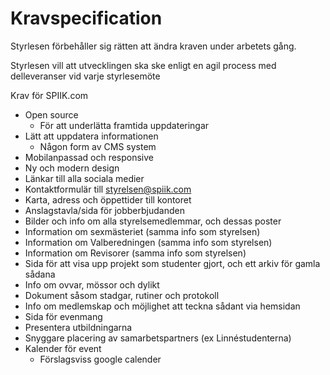 # Kravspecification

Styrlesen förbehåller sig rätten att ändra kraven under arbetets gång.

Styrlesen vill att utvecklingen ska ske enligt en agil process med delleveranser vid varje styrlesemöte

Krav för SPIIK.com


* Open source
  * För att underlätta framtida uppdateringar
* Lätt att uppdatera informationen
  * Någon form av CMS system
* Mobilanpassad och responsive
* Ny och modern design
* Länkar till alla sociala medier
* Kontaktformulär till styrelsen@spiik.com
* Karta, adress och öppettider till kontoret
* Anslagstavla/sida för jobberbjudanden
* Bilder och info om alla styrelsemedlemmar, och dessas poster
* Information om sexmästeriet (samma info som styrelsen)
* Information om Valberedningen (samma info som styrelsen)
* Information om Revisorer (samma info som styrelsen)
* Sida för att visa upp projekt som studenter gjort, och ett arkiv för gamla sådana
* Info om ovvar, mössor och dylikt
* Dokument såsom stadgar, rutiner och protokoll
* Info om medlemskap och möjlighet att teckna sådant via hemsidan
* Sida för evenmang
* Presentera utbildningarna
* Snyggare placering av samarbetspartners (ex Linnéstudenterna)
* Kalender för event
  * Förslagsviss google calender
